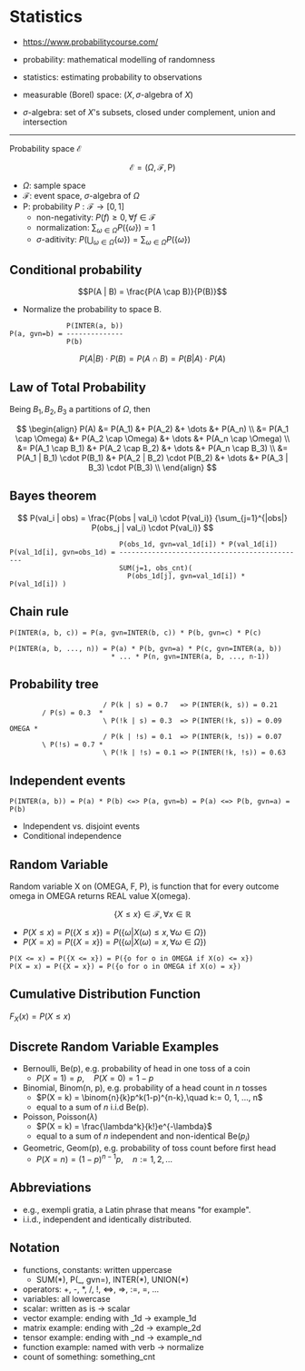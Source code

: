 # Statistics

* https://www.probabilitycourse.com/

* probability: mathematical modelling of randomness
* statistics: estimating probability to observations
* measurable (Borel) space:  $(X, \sigma\text{-algebra of }X)$
* $\sigma\text{-algebra}$: set of $X$'s subsets, closed under complement, union and intersection

---

Probability space $\mathcal{E}$

$$ \mathcal{E}=(\Omega, \mathcal{F}, \mathrm{P}) $$

* $\Omega$: sample space
* $\mathcal{F}$: event space, $\sigma\text{-algebra}$ of $\Omega$
* $\mathrm{P}$: probability $P:{\mathcal {F}}\to [0,1]$
  * non-negativity: $P(f) \geq 0, \forall f \in \mathcal {F}$
  * normalization: $\sum_{\omega \in \Omega}P(\{\omega\}) = 1$
  * $\sigma$-aditivity: $P(\bigcup_{\omega \in \Omega} \{\omega\}) = \sum_{\omega \in \Omega}P(\{\omega\})$

Conditional probability
---

$$P(A | B) = \frac{P(A \cap B)}{P(B)}$$

* Normalize the probability to space B.

```
              P(INTER(a, b))
P(a, gvn=b) = --------------
              P(b)
```

$$P(A | B) \cdot P(B) = P(A \cap B) = P(B | A) \cdot P(A)$$

Law of Total Probability
---

Being $B_1, B_2, B_3$ a partitions of $\Omega$, then

$$
\begin{align}
P(A) &= P(A_1) &+ P(A_2) &+ \dots &+ P(A_n) \\
&= P(A_1 \cap \Omega) &+ P(A_2 \cap \Omega) &+ \dots &+ P(A_n \cap \Omega) \\
&= P(A_1 \cap B_1) &+ P(A_2 \cap B_2) &+ \dots &+ P(A_n \cap B_3) \\
&= P(A_1 | B_1) \cdot P(B_1) &+ P(A_2 | B_2) \cdot P(B_2) &+ \dots &+ P(A_3 | B_3) \cdot P(B_3) \\
\end{align}
$$

Bayes theorem
---

$$
P(val_i | obs)
= \frac{P(obs | val_i) \cdot P(val_i)}
{\sum_{j=1}^{|obs|} P(obs_j | val_i) \cdot P(val_i)}
$$

```
                           P(obs_1d, gvn=val_1d[i]) * P(val_1d[i])
P(val_1d[i], gvn=obs_1d) = ----------------------------------------------
                           SUM(j=1, obs_cnt)(
                             P(obs_1d[j], gvn=val_1d[i]) * P(val_1d[i]) )
```

Chain rule
---

```
P(INTER(a, b, c)) = P(a, gvn=INTER(b, c)) * P(b, gvn=c) * P(c)

P(INTER(a, b, ..., n)) = P(a) * P(b, gvn=a) * P(c, gvn=INTER(a, b))
                         * ... * P(n, gvn=INTER(a, b, ..., n-1))
```


Probability tree
---

```
                       / P(k | s) = 0.7   => P(INTER(k, s)) = 0.21            
        / P(s) = 0.3  *                                                       
                       \ P(!k | s) = 0.3  => P(INTER(!k, s)) = 0.09           
OMEGA *                                                                       
                       / P(k | !s) = 0.1  => P(INTER(k, !s)) = 0.07           
        \ P(!s) = 0.7 *                                                       
                       \ P(!k | !s) = 0.1 => P(INTER(!k, !s)) = 0.63          
```

Independent events
---

```
P(INTER(a, b)) = P(a) * P(b) <=> P(a, gvn=b) = P(a) <=> P(b, gvn=a) = P(b)
```

* Independent vs. disjoint events
* Conditional independence

## Random Variable

Random variable X on (OMEGA, F, P), is function that for every outcome omega in OMEGA returns REAL value X(omega).

$$\{X \leq x\} \in \mathcal{F}, \forall x \in \mathbb{R}$$

* $P(X \leq x) = P(\{X \leq x\}) = P(\{\omega| X(\omega) \leq x, \forall \omega \in \Omega\})$
* $P(X = x) = P(\{X = x\}) = P(\{\omega| X(\omega) = x, \forall \omega \in \Omega\})$

```
P(X <= x) = P({X <= x}) = P({o for o in OMEGA if X(o) <= x})
P(X = x) = P({X = x}) = P({o for o in OMEGA if X(o) = x})
```

Cumulative Distribution Function
---

$F_X(x) = P(X \leq x)$

Discrete Random Variable Examples
---

* Bernoulli, Be(p), e.g. probability of head in one toss of a coin
  * $P(X = 1) = p,\quad P(X = 0) = 1 - p$
* Binomial, Binom(n, p), e.g. probability of a head count in $n$ tosses
  * $P(X = k) = \binom{n}{k}p^k(1-p)^{n-k},\quad k:= 0, 1, ..., n$
  * equal to a sum of $n$ i.i.d Be(p).
* Poisson, Poisson($\lambda$)
  * $P(X = k) = \frac{\lambda^k}{k!}e^{-\lambda}$
  * equal to a sum of $n$ independent and non-identical Be($p_i$)
* Geometric, Geom(p), e.g. probability of toss count before first head
  * $P(X = n) = (1 - p)^{n-1}p,\quad n := 1,2,...$


## Abbreviations

* e.g., exempli gratia, a Latin phrase that means "for example".
* i.i.d., independent and identically distributed.

## Notation

* functions, constants: written uppercase
  * SUM(\*), P(_, gvn=), INTER(\*), UNION(\*)
* operators: +, -, *, /, !, <=>, =>, :=, =, ...
* variables: all lowercase
* scalar: written as is -> scalar
* vector example: ending with _1d -> example_1d
* matrix example: ending with _2d -> example_2d
* tensor example: ending with _nd -> example_nd
* function example: named with verb -> normalize
* count of something: something_cnt
